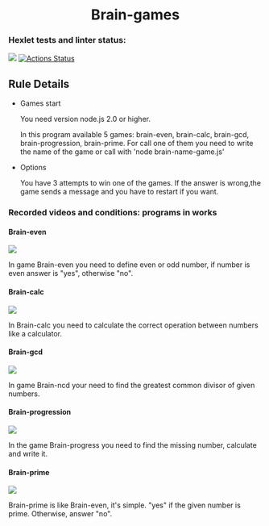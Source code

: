 <h1 style='text-align: center;'> Brain-games</h1>


### Hexlet tests and linter status:
<a href="https://codeclimate.com/github/Aleksandr-Gurianov/frontend-project-44/maintainability"><img src="https://api.codeclimate.com/v1/badges/899d28396fdd91ae8a98/maintainability" /></a>
[![Actions Status](https://github.com/Aleksandr-Gurianov/frontend-project-44/workflows/hexlet-check/badge.svg)](https://github.com/Aleksandr-Gurianov/frontend-project-44/actions)


<h2>Rule Details</h2>
<ul>
<li>Games start</a>
<p>You need version node.js 2.0 or higher.</p>
<p>In this program available 5 games: brain-even, brain-calc, brain-gcd, brain-progression, brain-prime. For call one of them you need to write the name of the game or call with 'node brain-name-game.js' </p>
</li>
<li>Options</a>
<p>You have 3 attempts to win one of the games. If the answer is wrong,the game sends a message and you have to restart if you want. </p>

</li>
</ul>


<h3> Recorded videos and conditions: programs in works</h3>

<h4>Brain-even</h4>
<a href="https://asciinema.org/a/kiJWDHY2gPcPvPftXZFJFbf27" target="_blank">
<img src="https://asciinema.org/a/kiJWDHY2gPcPvPftXZFJFbf27.svg" /></a>
<p>In game Brain-even you need to define even or odd number, if number is even answer is "yes", otherwise "no".</p>

<h4>Brain-calc</h4>
<a href="https://asciinema.org/a/GNzGxWanBkJkDJ0Qd2uK2xbUi" target="_blank">
<img src="https://asciinema.org/a/GNzGxWanBkJkDJ0Qd2uK2xbUi.svg" /></a>
<p>In Brain-calc you need to calculate the correct operation between numbers like a calculator.</p>

<h4>Brain-gcd</h4>
<a href="https://asciinema.org/a/GXRCnXIhHQKvQVW9XZciXV17b" target="_blank">
<img src="https://asciinema.org/a/GXRCnXIhHQKvQVW9XZciXV17b.svg" /></a>
<p>In game Brain-ncd your need to find the greatest common divisor of given numbers.</p>


<h4>Brain-progression</h4>
<a href="https://asciinema.org/a/9BjEceBXCsiJVNd8GM2UvbbCc" target="_blank">
<img src="https://asciinema.org/a/9BjEceBXCsiJVNd8GM2UvbbCc.svg" /></a>
<p>In the game Brain-progress you need to find the missing number, calculate and write it.</p>


<h4>Brain-prime</h4>
<a href="https://asciinema.org/a/j2Js2dIzb0gKuBA9hc7Xv7J8v" target="_blank">
<img src="https://asciinema.org/a/j2Js2dIzb0gKuBA9hc7Xv7J8v.svg" /></a>
<p>Brain-prime is like Brain-even, it's simple. "yes" if the given number is prime. Otherwise, answer "no".</p>